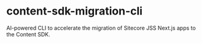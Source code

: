 # content-sdk-migration-cli
AI-powered CLI to accelerate the migration of Sitecore JSS Next.js apps to the Content SDK.
